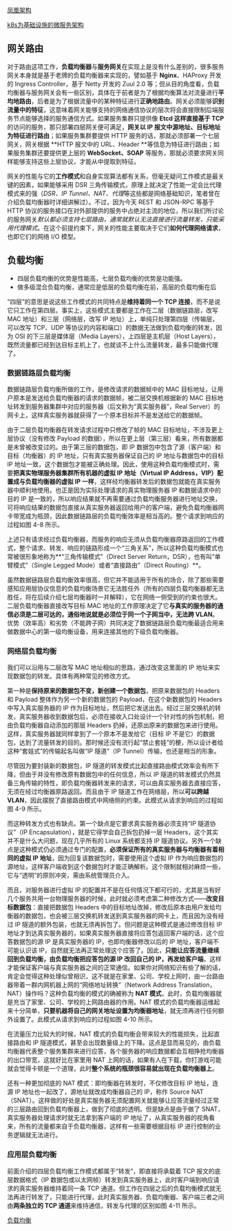 [凤凰架构](https://icyfenix.cn)

[k8s为基础设施的微服务架构](https://github.com/fenixsoft/microservice_arch_kubernetes)

## 网关路由
对于路由这项工作，**负载均衡器**与**服务网关**在实现上是没有什么差别的，很多服务网关本身就是基于老牌的负载均衡器来实现的，譬如基于 **Nginx**、HAProxy 开发的 Ingress Controller，基于 Netty 开发的 Zuul 2.0 等；但从目的角度看，负载均衡器与服务网关会有一些区别，具体在于前者是为了根据均衡算法对流量进行**平均地路由**，后者是为了根据流量中的某种特征进行**正确地路由**。网关必须能够**识别流量中的特征**，这意味着网关能够支持的网络通信协议的层次将会直接限制后端服务节点能够选择的服务通信方式。如果服务集群只提供像 **Etcd 这样直接基于 TCP** 的访问的服务，那只部署四层网关便可满足，**网关以 IP 报文中源地址、目标地址为特征进行路由**；如果服务集群要提供 HTTP 服务的话，那就必须部署一个七层网关，网关根据 **HTTP 报文中的 URL、Header **等信息为特征进行路由；如果服务集群还要提供更上层的 **WebSocket、SOAP** 等服务，那就必须要求网关同样能够支持这些上层协议，才能从中提取到特征。

网关的性能与它的**工作模式**和自身实现算法都有关系，但毫无疑问工作模式是最关键的因素，如果能够采用 DSR 三角传输模式，原理上就决定了性能一定会比代理模式来的强（*DSR、IP Tunnel、NAT、代理*等这些都是网络基础知识，笔者曾在介绍负载均衡器时详细讲解过）。不过，因为今天 REST 和 JSON-RPC 等基于 HTTP 协议的服务接口在对外部提供的服务中占绝对主流的地位，所以我们所讨论的服务网关*默认都必须支持七层路由，通常就默认无法直接进行流量转发，只能采用代理模式*。在这个前提约束下，网关的性能主要取决于它们**如何代理网络请求**，也即它们的网络 I/O 模型。

## 负载均衡
- 四层负载均衡的优势是性能高，七层负载均衡的优势是功能强。
- 做多级混合负载均衡，通常应是低层的负载均衡在前，高层的负载均衡在后

“四层”的意思是说这些工作模式的共同特点是**维持着同一个 TCP 连接**，而不是说它只工作在第四层。事实上，这些模式主要都是工作在二层（数据链路层，改写 MAC 地址）和三层（网络层，改写 IP 地址）上，单纯只处理第四层（传输层，可以改写 TCP、UDP 等协议的内容和端口）的数据无法做到负载均衡的转发，因为 OSI 的下三层是媒体层（Media Layers），上四层是主机层（Host Layers），既然流量都已经到达目标主机上了，也就谈不上什么流量转发，最多只能做代理了。

### 数据链路层负载均衡
数据链路层负载均衡所做的工作，是修改请求的数据帧中的 MAC 目标地址，让用户原本是发送给负载均衡器的请求的数据帧，被二层交换机根据新的 MAC 目标地址转发到服务器集群中对应的服务器（后文称为“真实服务器”，Real Server）的网卡上，这样真实服务器就获得了一个原本目标并不是发送给它的数据帧。

由于二层负载均衡器在转发请求过程中只修改了帧的 MAC 目标地址，不涉及更上层协议（没有修改 Payload 的数据），所以在更上层（第三层）看来，所有数据都是未曾被改变过的。由于第三层的数据包，即 IP 数据包中包含了源（客户端）和目标（均衡器）的 IP 地址，只有真实服务器保证自己的 IP 地址与数据包中的目标 IP 地址一致，这个数据包才能被正确处理。因此，使用这种负载均衡模式时，需要**把真实物理服务器集群所有机器的虚拟 IP 地址（Virtual IP Address，VIP）配置成与负载均衡器的虚拟 IP 一样**，这样经均衡器转发后的数据包就能在真实服务器中顺利地使用。也正是因为实际处理请求的真实物理服务器 IP 和数据请求中的目的 IP 是一致的，所以响应结果就不再需要通过负载均衡服务器进行地址交换，可将响应结果的数据包直接从真实服务器返回给用户的客户端，避免负载均衡器网卡带宽成为瓶颈，因此数据链路层的负载均衡效率是相当高的。整个请求到响应的过程如图 4-8 所示。

上述只有请求经过负载均衡器，而服务的响应无须从负载均衡器原路返回的工作模式，整个请求、转发、响应的链路形成一个“三角关系”，所以这种负载均衡模式也常被很形象地称为**“三角传输模式”（Direct Server Return，DSR），也有叫“单臂模式”（Single Legged Mode）或者“直接路由”（Direct Routing）**。

虽然数据链路层负载均衡效率很高，但它并不能适用于所有的场合，除了那些需要感知应用层协议信息的负载均衡场景它无法胜任外（所有的四层负载均衡器都无法胜任，将在后续介绍七层均衡器时一并解释），它在网络一侧受到的约束也很大。二层负载均衡器直接改写目标 MAC 地址的工作原理决定了它**与真实的服务器的通信必须是二层可达的，通俗地说就是必须位于同一个子网当中，无法跨 VLAN**。优势（效率高）和劣势（不能跨子网）共同决定了数据链路层负载均衡最适合用来做数据中心的第一级均衡设备，用来连接其他的下级负载均衡器。

### 网络层负载均衡
我们可以沿用与二层改写 MAC 地址相似的思路，通过改变这里面的 IP 地址来实现数据包的转发。具体有两种常见的修改方式。

第一种是**保持原来的数据包不变，新创建一个数据包**，把原来数据包的 Headers 和 Payload 整体作为另一个新的数据包的 Payload，在这个新数据包的 Headers 中写入真实服务器的 IP 作为目标地址，然后把它发送出去。经过三层交换机的转发，真实服务器收到数据包后，必须在接收入口处设计一个针对性的拆包机制，把由负载均衡器自动添加的那层 Headers 扔掉，还原出原来的数据包来进行使用。这样，真实服务器就同样拿到了一个原本不是发给它（目标 IP 不是它）的数据包，达到了流量转发的目的。那时候还没有流行起“禁止套娃”的梗，所以设计者给这种“套娃式”的传输起名叫做“IP 隧道”（IP Tunnel）传输，也还是相当的形象。

尽管因为要封装新的数据包，IP 隧道的转发模式比起直接路由模式效率会有所下降，但由于并没有修改原有数据包中的任何信息，所以 IP 隧道的转发模式仍然具备三角传输的特性，即负载均衡器转发来的请求，可以由真实服务器去直接应答，无须在经过均衡器原路返回。而且由于 IP 隧道工作在网络层，所以**可以跨越 VLAN**，因此摆脱了直接路由模式中网络侧的约束。此模式从请求到响应的过程如图 4-9 所示。

而这种转发方式也有缺点。第一个缺点是它要求真实服务器必须支持“IP 隧道协议”（IP Encapsulation），就是它得学会自己拆包扔掉一层 Headers，这个其实并不是什么大问题，现在几乎所有的 Linux 系统都支持 IP 隧道协议。另外一个缺点是这种模式仍必须通过专门的配置，**必须保证所有的真实服务器与均衡器有着相同的虚拟 IP 地址**，因为回复该数据包时，需要使用这个虚拟 IP 作为响应数据包的源地址，这样客户端收到这个数据包时才能正确解析。这个限制就相对麻烦一些，它与“透明”的原则冲突，需由系统管理员介入。

而且，对服务器进行虚拟 IP 的配置并不是在任何情况下都可行的，尤其是当有好几个服务共用一台物理服务器的时候，此时就必须考虑第二种修改方式——**改变目标数据包**：直接把数据包 Headers 中的目标地址改掉，修改后原本由用户发给均衡器的数据包，也会被三层交换机转发送到真实服务器的网卡上，而且因为没有经过 IP 隧道的额外包装，也就无须再拆包了。但问题是这种模式是通过修改目标 IP 地址才到达真实服务器的，如果真实服务器直接将应答包返回客户端的话，这个应答数据包的源 IP 是真实服务器的 IP，也即均衡器修改以后的 IP 地址，客户端不可能认识该 IP，自然就无法再正常处理这个应答了。因此，**只能让应答流量继续回到负载均衡，由负载均衡把应答包的源 IP 改回自己的 IP，再发给客户端**，这样才能保证客户端与真实服务器之间的正常通信。如果你对网络知识有些了解的话，肯定会觉得这种处理似曾相识，这不就是在家里、公司、学校上网时，由一台路由器带着一群内网机器上网的“网络地址转换”（Network Address Translation，NAT）操作吗？这种负载均衡的模式的确被称为 **NAT 模式**，此时，负载均衡器就是充当了家里、公司、学校的上网路由器的作用。NAT 模式的负载均衡器运维起来十分简单，**只要机器将自己的网关地址设置为均衡器地址**，就无须再进行任何额外设置了。此模式从请求到响应的过程如图 4-10 所示。

在流量压力比较大的时候，NAT 模式的负载均衡会带来较大的性能损失，比起直接路由和 IP 隧道模式，甚至会出现数量级上的下降。这点是显而易见的，由负载均衡器代表整个服务集群来进行应答，各个服务器的响应数据都会互相挣抢均衡器的出口带宽，这就好比在家里用 NAT 上网的话，如果有人在下载，你打游戏可能就会觉得卡顿是一个道理，此时**整个系统的瓶颈很容易就出现在负载均衡器上**。

还有一种更加彻底的 NAT 模式：即均衡器在转发时，不仅修改目标 IP 地址，连源 IP 地址也一起改了，源地址就改成均衡器自己的 IP，称作 Source NAT（SNAT）。这样做的好处是真实服务器无须配置网关就能够让应答流量经过正常的三层路由回到负载均衡器上，做到了彻底的透明。但是缺点是由于做了 SNAT，真实服务器处理请求时就无法拿到客户端的 IP 地址了，从真实服务器的视角看来，所有的流量都来自于负载均衡器，这样有一些需要根据目标 IP 进行控制的业务逻辑就无法进行。

### 应用层负载均衡
前面介绍的四层负载均衡工作模式都属于“转发”，即直接将承载着 TCP 报文的底层数据格式（IP 数据包或以太网帧）转发到真实服务器上，此时客户端到响应请求的真实服务器维持着同一条 TCP 通道。但工作在四层之后的负载均衡模式就无法再进行转发了，只能进行代理，此时真实服务器、负载均衡器、客户端三者之间由**两条独立的 TCP 通道**来维持通信，转发与代理的区别如图 4-11 所示。

[负载均衡](https://icyfenix.cn/architect-perspective/general-architecture/diversion-system/load-balancing.html)
